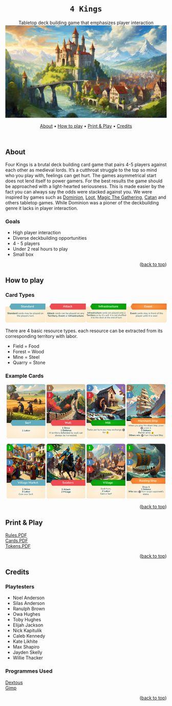 <a name="readme-top"></a>
<div align="center">
  
  # `4 Kings`
  
Tabletop deck building game that emphasizes player interaction
<img src="./media/banner.jpg" alt="banner"/>

[About](#about) •
[How to play](#how-to-play) •
[Print & Play](#print--play) •
[Credits](#credits)

</div>

<br />

## About

Four Kings is a brutal deck building card game that pairs 4-5 players against each other as medieval lords. It’s a cutthroat struggle to the top so mind who you play with, feelings can get hurt. The games asymmetrical start does not lend itself to power gamers. For the best results the game should be approached with a light-hearted seriousness. This is made easier by the fact you can always say the odds were stacked against you.
We were inspired by games such as [Dominion](https://www.riograndegames.com/games/dominion), [Loot](https://gamewright.com/product/Loot), [Magic The Gathering](https://magic.wizards.com/), [Catan](https://www.catan.com/) and others tabletop games. While Dominion was a pioner of the deckbuilding genre it lacks in player interaction. 

### Goals
* High player interaction
* Diverse deckbuilding opportunities
* 4 - 5 players
* Under 2 real hours to play
* Small box

<p align="right">(<a href="#readme-top">back to top</a>)</p>

## How to play

### Card Types
<img src="./media/card-types.png" alt="Card Types"/>

<!--
### Card brackdown
<img src="./media/card-brackdown.png"  width=40% height=40% alt="Card Brackdown"/> 

### Resources
<img src="./media/resources.png" alt="Resources"/>
-->

There are 4 basic resource types. each resource can be extracted from its corresponding territory with labor. 

- Field  = Food
- Forest = Wood
- Mine   = Steel
- Quarry = Stone

### Example Cards

<!--
<img src="./media/cards.png" alt="Example Cards"/>
-->

<p align="middle">
  <img src="/media/cards/serf.png" width="24%" /> 
  <img src="/media/cards/wall.png" width="24%" />
  <img src="/media/cards/mill.png" width="24%" />
  <img src="/media/cards/merchant-ship.png" width="24%" />
</p>
<p align="middle">
  <img src="/media/cards/village-market.png" width="24%" />
  <img src="/media/cards/soldiers.png" width="24%" />
  <img src="/media/cards/village.png" width="24%" />
  <img src="/media/cards/raiding-ship.png" width="24%" />
</p>

<p align="right">(<a href="#readme-top">back to top</a>)</p>

## Print & Play

[Rules.PDF](/media/pdf/rules.pdf) <br />
[Cards.PDF](/media/pdf/cards.pdf) <br />
[Tokens.PDF](/media/pdf/tokens.pdf)

<p align="right">(<a href="#readme-top">back to top</a>)</p>

## Credits

### Playtesters
- Noel Anderson
- Silas Anderson
- Ranulph Brown
- Owa Hughes
- Toby Hughes
- Elijah Jackson
- Nick Kapitulik
- Caleb Kennedy
- Kate Likhite
- Max Shapiro
- Jayden Skelly
- Willie Thacker

### Programmes Used

[Dextous](https://www.dextrous.com.au/) <br />
[Gimp](https://www.gimp.org/)

<p align="right">(<a href="#readme-top">back to top</a>)</p>
